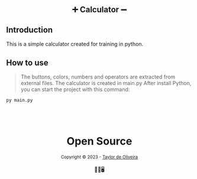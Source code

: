 <h2 align="center">
➕ Calculator ➖
</h2>

## Introduction
This is a simple calculator created for training in python.

## How to use
> The buttons, colors, numbers and operators are extracted from external files. The calculator is created in main.py
After install Python, you can start the project with this command:
```
py main.py
```
<div align="center">
  <br/>
  <br/>
    <div>
      <h1>Open Source</h1>
      <sub>Copyright © 2023 - <a href="https://github.com/taylor-2t9">Taylor de Oliveira</sub></a>
    </div>
    <br/>
    👨‍💻🖥️
  </div>
